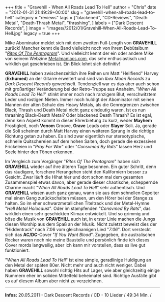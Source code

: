 +++
title = "Gravehill - When All Roads Lead To Hell"
author = "Chris"
date = "2012-01-31 21:49:29+00:00"
slug = "gravehill-when-all-roads-lead-to-hell"
category = "reviews"
tags = ["blackened", "CD-Reviews", "Death Metal", "Death-Thrash Metal", "thrashing", ]
labels = ["Dark Descent Records", ]
image = "images//2012/01/Gravehill-When-All-Roads-Lead-To-Hell.jpg"
legacy = true
+++

Mike Abominator meldet sich mit dem zweiten Full-Length von **GRAVEHILL** zurück! Mancher kennt die Band vielleicht noch von ihrem Debütalbum "<a href="http://necroslaughter.de/2010/07/gravehill-rites-of-the-pentagram/" title="Gravehill – Rites Of The Pentagram">_Rites Of The Pentragram</a>_". Und vielleicht kennt der ein oder andere Mike von seinem Webzine <a href="http://www.metalmaniacs.com/">Metalmaniacs.com</a>, das sehr enthusiastisch und wirklich gut geschrieben ist. Ein Blick lohnt sich definitiv!

**GRAVEHILL** haben zwischenzeitlich ihre Reihen um Matt "Hellfiend" Harvey (**Exhumed**) an der Gitarre erweitert und sind von _Ibex Moon Records_ zu _Dark Descent Records_ gewechselt. Tendenziell war es das aber auch schon mit großartiger Veränderung bei der Retro-Truppe aus Anaheim. "_When All Roads Lead To Hell_" stinkt immer noch nach ranzigem Blut, verschwitztem Leder und rostigen Nieten. Immer noch huldigt der Abominator mit seinen Mannen der alten Schule des Heavy Metals, als die Genregrenzen zwischen Black, Thrash und Death Metal nicht ganz eindeutig waren. Ist es nun thrashing Black-Death Metal? Oder blackened Death Thrash? Es ist egal, denn kein Aspekt kommt in dieser Ehrerbietung zu kurz, weder **Mayhem** Frostigkeit, noch **Venom** Groove, **Grave** Leads oder **Slayer** Soli. Ja, gerade die Soli scheinen durch Matt Harvey einen weiteren Sprung in die richtige Richtung getan zu haben. Es sind zwar eigentlich nur stereotypische, schnelle Quitschereien auf dem hohen Saiten, doch gerade die exzessiven Frickeleien in "_Pray For War_" oder "_Consvmed By Rats_" lassen Herz und Seele hinter den Tönen erkennen.

Im Vergleich zum Vorgänger "_Rites Of The Pentagram_" haben sich **GRAVEHILL** wieder auf ihre älteren Tage besonnen. Ein guter Schritt, denn das räudigere, forschere Herangehen steht den Kaliforniern besser zu Gesicht. Zwar läuft die Hihat hier und dort schon mal dem gesamten Zusammenspiel etwas davon, aber gerade dieser chaotische, scheppernde Charme macht "_When All Roads Lead To Hell_" sehr authentisch. Und **GRAVEHILL** wissen auch ganz genau, wann sie aus dem schnellen Gepolter mal einen Gang zurückschalten müssen, um den Hörer bei der Stange zu halten. So im eher schwarzmetallichen Titeltrack und der Metal-Hymne "_Hell Metal Holocaust_". Oder im stampfenden "_Consvmed By Rats_", das wirklich einen sehr geschickten Klimax entwickelt. Und so grimmig und böse die Musik von **GRAVEHILL** auch ist, in erster Linie machen die Jungs diesen Worship aus dem Spaß an der Musik. Nicht zuletzt beweist dies der "Hiddentrack" nach 7:06 vom gleichnamigen Lied "_7:06_". Dort versteckt sich das **AC/DC**-Cover "_If You Want Blood_". Zugegeben, die australischen Rocker waren noch nie meine Baustelle und persönlich finde ich dieses Cover mords langweilig, aber ich kann mir vorstellen, dass es live gut funktioniert.

"_When All Roads Lead To Hell_" ist eine simple, geradlinige Huldigung an den Metal der späten 80er. Nicht mehr und auch nicht weniger. Dabei haben **GRAVEHILL** sowohl richtig Hits auf Lager, wie aber gleichzeitig einige Nummern eher im soliden Mittelfeld beheimatet sind. Richtige Ausfälle gibt es auf diesem Album aber nicht zu verzeichnen.



---
**Infos:**
20.05.2011 - Dark Descent Records / 
CD - 10 Lieder / 49:34 Min. / 
